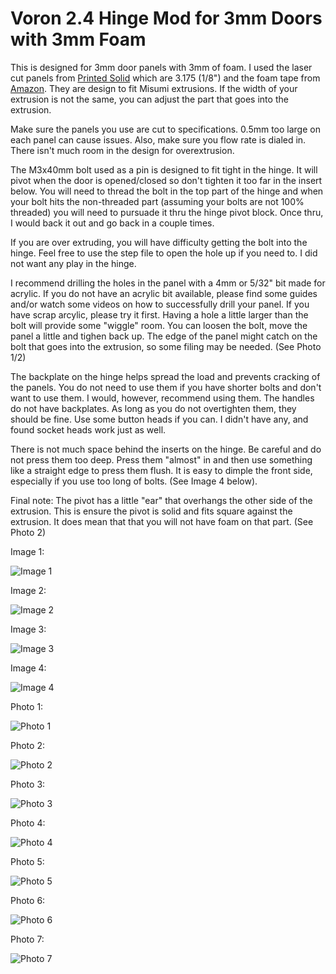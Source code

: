 # Voron 2.4 Hinge Mod for 3mm Doors with 3mm Foam
This is designed for 3mm door panels with 3mm of foam. I used the laser cut panels from [Printed Solid](https://www.printedsolid.com/collections/voron-collection/products/voron-v2-clear-acrylic-sheets-for-sides) which are 3.175 (1/8") and the foam tape from [Amazon](https://www.amazon.com/gp/product/B07QYGN3C1). They are design to fit Misumi extrusions. If the width of your extrusion is not the same, you can adjust the part that goes into the extrusion.

Make sure the panels you use are cut to specifications. 0.5mm too large on each panel can cause issues. Also, make sure you flow rate is dialed in. There isn't much room in the design for overextrusion.

The M3x40mm bolt used as a pin is designed to fit tight in the hinge. It will pivot when the door is opened/closed so don't tighten it too far in the insert below. You will need to thread the bolt in the top part of the hinge and when your bolt hits the non-threaded part (assuming your bolts are not 100% threaded) you will need to pursuade it thru the hinge pivot block. Once thru, I would back it out and go back in a couple times.

If you are over extruding, you will have difficulty getting the bolt into the hinge. Feel free to use the step file to open the hole up if you need to. I did not want any play in the hinge.

I recommend drilling the holes in the panel with a 4mm or 5/32" bit made for acrylic. If you do not have an acrylic bit available, please find some guides and/or watch some videos on how to successfully drill your panel. If you have scrap arcylic, please try it first. Having a hole a little larger than the bolt will provide some "wiggle" room. You can loosen the bolt, move the panel a little and tighen back up. The edge of the panel might catch on the bolt that goes into the extrusion, so some filing may be needed. (See Photo 1/2)

The backplate on the hinge helps spread the load and prevents cracking of the panels. You do not need to use them if you have shorter bolts and don't want to use them. I would, however, recommend using them. The handles do not have backplates. As long as you do not overtighten them, they should be fine. Use some button heads if you can. I didn't have any, and found socket heads work just as well.

There is not much space behind the inserts on the hinge. Be careful and do not press them too deep. Press them "almost" in and then use something like a straight edge to press them flush. It is easy to dimple the front side, especially if you use too long of bolts. (See Image 4 below).

Final note: The pivot has a little "ear" that overhangs the other side of the extrusion. This is ensure the pivot is solid and fits square against the extrusion. It does mean that that you will not have foam on that part. (See Photo 2)

Image 1:

![Image 1](Images/image_1.png?raw=true "Image 1")

Image 2:

![Image 2](Images/image_2.png?raw=true "Image 2")

Image 3:

![Image 3](Images/image_3.png?raw=true "Image 3")

Image 4:

![Image 4](Images/image_4.png?raw=true "Image 4")

Photo 1:

![Photo 1](Images/photo_1.jpg?raw=true "Photo 1")

Photo 2:

![Photo 2](Images/photo_2.jpg?raw=true "Photo 2")

Photo 3:

![Photo 3](Images/photo_3.jpg?raw=true "Photo 3")

Photo 4:

![Photo 4](Images/photo_4.jpg?raw=true "Photo 4")

Photo 5:

![Photo 5](Images/photo_5.jpg?raw=true "Photo 5")

Photo 6:

![Photo 6](Images/photo_6.jpg?raw=true "Photo 6")

Photo 7:

![Photo 7](Images/photo_7.jpg?raw=true "Photo 7")


